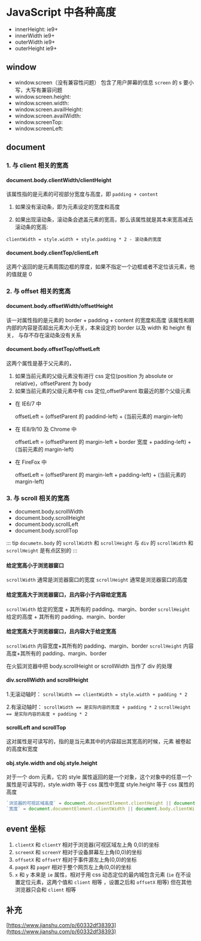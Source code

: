 # JavaScript 中各种高度

-   innerHeight: ie9+
-   innerWidth ie9+
-   outerWidth ie9+
-   outerHeight ie9+

## window

-   window.screen（没有兼容性问题） 包含了用户屏幕的信息 `screen` 的 s 要小写，大写有兼容问题
-   window.screen.height:
-   window.screen.width:
-   window.screen.availHeight:
-   window.screen.availWidth:
-   window.screenTop:
-   window.screenLeft:

## document

### 1. 与 client 相关的宽高

#### document.body.clientWidth/clientHeight

该属性指的是元素的可视部分宽度与高度，即 `padding + content`

1. 如果没有滚动条，即为元素设定的宽度和高度

2. 如果出现滚动条，滚动条会遮盖元素的宽高，那么该属性就是其本来宽高减去滚动条的宽高:

`clientWidth = style.width + style.padding * 2 - 滚动条的宽度`

#### document.body.clientTop/clientLeft

这两个返回的是元素周围边框的厚度，如果不指定一个边框或者不定位该元素，他的值就是 0

### 2. 与 offset 相关的宽高

#### document.body.offsetWidth/offsetHeight

该一对属性指的是元素的 border + padding + content 的宽度和高度
该属性和期内部的内容是否超出元素大小无关，本来设定的 border 以及 width 和 height 有关，
与存不存在滚动条没有关系

#### document.body.offsetTop/offsetLeft

这两个属性是基于父元素的，

1. 如果当前元素的父级元素没有进行 css 定位(position 为 absolute or relative)，offsetParent 为 body
2. 如果当前元素的父级元素中有 css 定位,offsetParent 取最近的那个父级元素

-   在 IE6/7 中

    offsetLeft = (offsetParent 的 paddind-left) + (当前元素的 margin-left)

-   在 IE8/9/10 及 Chrome 中

    offsetLeft = (offsetParent 的 margin-left + border 宽度 + padding-left) + (当前元素的 margin-left)

-   在 FireFox 中

    offsetLeft = (offsetParent 的 margin-left + padding-left) + (当前元素的 margin-left)

### 3. 与 scroll 相关的宽高

-   document.body.scrollWidth
-   document.body.scrollHeight
-   document.body.scrollLeft
-   document.body.scrollTop

::: tip
`documetn.body` 的 `scrollWidth` 和 `scrollHeight` 与 `div` 的 `scrollWidth` 和 `scrollHeight` 是有点区别的
:::

#### 给定宽高小于浏览器窗口

`scrollWidth` 通常是浏览器窗口的宽度
`scrollHeight` 通常是浏览器窗口的高度

#### 给定宽高大于浏览器窗口，且内容小于内容给定宽高

`scrollWidth` 给定的宽度 + 其所有的 padding、margin、border
`scrollHeight` 给定的高度 + 其所有的 padding、margin、border

#### 给定宽高大于浏览器窗口，且内容大于给定宽高

`scrollWidth` 内容宽度+其所有的 padding、margin、border
`scrollHeight` 内容高度+其所有的 padding、margin、border

在火狐浏览器中把 body.scrollHeight or scrollWidth 当作了 div 的处理

#### div.scrollWidth and scrollHeight

1.无滚动轴时：
`scrollWidth == clientWidth = style.width + padding * 2`

2.有滚动轴时：
`scrollWidth == 是实际内容的宽度 + padding * 2`
`scrollHeight == 是实际内容的高度 + padding * 2`

#### scrollLeft and scrollTop

这对属性是可读写的，指的是当元素其中的内容超出其宽高的时候，元素
被卷起的高度和宽度

#### obj.style.width and obj.style.height

对于一个 dom 元素，它的 style 属性返回的是一个对象，这个对象中的任意一个
属性是可读写的，style.width 等于 css 属性中宽度
style.height 等于 css 属性的高度

```js
`浏览器的可视区域高度` = document.documentElement.clientHeight || document.body.clientHeight
`宽度` = document.documentElement.clientWidth || document.body.clientWidth
```

## event 坐标

1. `clientX` 和 `clientY` 相对于浏览器(可视区域左上角 0,0)的坐标
2. `screenX` 和 `screenY` 相对于设备屏幕左上角(0,0)的坐标
3. `offsetX` 和 `offsetY` 相对于事件源左上角(0,0)的坐标
4. `pageX` 和 `pageY` 相对于整个网页左上角(0,0)的坐标
5. `x` 和 `y` 本来是 `ie` 属性，相对于用 css 动态定位的最内城包含元素
   (`ie` 在不设置定位元素，这两个值和 `client` 相等 ，设置之后和 `offsetX` 相等)
   但在其他浏览器只会和 `client` 相等

## 补充

[https://www.jianshu.com/p/60332df38393](https://www.jianshu.com/p/60332df38393)
